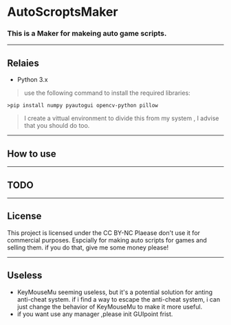 # AutoScroptsMaker
### This is a Maker for makeing auto game scripts.
---
## Relaies
- Python 3.x
>use the following command to install the required libraries:
```
>pip install numpy pyautogui opencv-python pillow
```
>I create a vittual environment to divide this from my system , I advise that you should do too.
---
## How to use
---
## TODO
---
## License
This project is licensed under the CC BY-NC 
Plaease don't use it for commercial purposes.
Espcially for making auto scripts for games and selling them.
if you do that, give me some money please!

---
## Useless 
- KeyMouseMu seeming useless, but it's a potential solution for anting anti-cheat system.
if i find a way to escape the anti-cheat system, i can just change the behavior of KeyMouseMu to make it more useful.
- if you want use any manager ,please init GUIpoint frist.